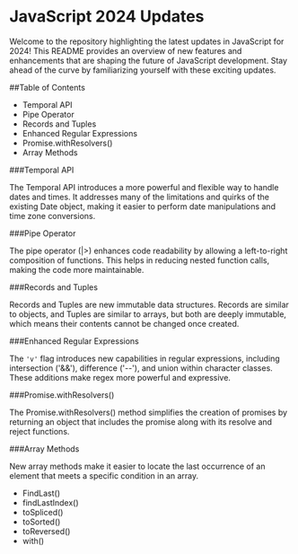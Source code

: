 # JavaScript 2024 Updates

Welcome to the repository highlighting the latest updates in JavaScript for 2024! This README provides an overview of new features and enhancements that are shaping the future of JavaScript development. Stay ahead of the curve by familiarizing yourself with these exciting updates.

##Table of Contents

* Temporal API
* Pipe Operator
* Records and Tuples
* Enhanced Regular Expressions
* Promise.withResolvers()
* Array Methods

###Temporal API

The Temporal API introduces a more powerful and flexible way to handle dates and times. It addresses many of the limitations and quirks of the existing Date object, making it easier to perform date manipulations and time zone conversions.

###Pipe Operator

The pipe operator (|>) enhances code readability by allowing a left-to-right composition of functions. This helps in reducing nested function calls, making the code more maintainable.

###Records and Tuples

Records and Tuples are new immutable data structures. Records are similar to objects, and Tuples are similar to arrays, but both are deeply immutable, which means their contents cannot be changed once created.

###Enhanced Regular Expressions

The `'v'` flag introduces new capabilities in regular expressions, including intersection ('&&'), difference ('--'), and union within character classes. These additions make regex more powerful and expressive.

###Promise.withResolvers()

The Promise.withResolvers() method simplifies the creation of promises by returning an object that includes the promise along with its resolve and reject functions.

###Array Methods

New array methods make it easier to locate the last occurrence of an element that meets a specific condition in an array.
- FindLast()
- findLastIndex()
- toSpliced()
- toSorted()
- toReversed()
- with()
